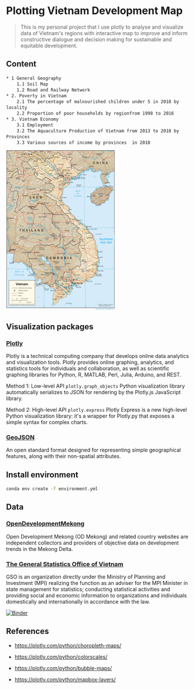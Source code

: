 # Plotting Vietnam Development Map

> This is my personal project that I use plotly to analyse and visualize data of Vietnam's regions with interactive map to improve and inform constructive dialogue and decision making for sustainable and equitable development.

## Content
    * 1 General Geography
        1.1 Soil Map
        1.2 Road and Railway Network
    * 2. Poverty in Vietnam
        2.1 The percentage of malnourished children under 5 in 2018 by locality
        2.2 Proportion of poor households by regionfrom 1998 to 2016
    * 3. Vietnam Economy
        3.1 Employment
        3.2 The Aquaculture Production of Vietnam from 2013 to 2018 by Provinces
        3.3 Various sources of income by provinces  in 2018

<img src="figures/vietnam_physio-2001.jpg" width=300>

## Visualization packages

### [Plotly](https://plotly.com/python/)
Plotly is a technical computing company that develops online data analytics and visualization tools. Plotly provides online graphing, analytics, and statistics tools for individuals and collaboration, as well as scientific graphing libraries for Python, R, MATLAB, Perl, Julia, Arduino, and REST.

Method 1: Low-level API `plotly.graph_objects`
Python visualization library automatically serializes to JSON for rendering by the Plotly.js JavaScript library.

Method 2: High-level API `plotly.express`
Plotly Express is a new high-level Python visualization library: it's a wrapper for Plotly.py that exposes a simple syntax for complex charts.

### [GeoJSON](https://geojson.org/)
An open standard format designed for representing simple geographical features, along with their non-spatial attributes.

## Install environment

```bash
conda env create -f environment.yml
```

## Data
### [OpenDevelopmentMekong](https://opendevelopmentmekong.net//)
Open Development Mekong (OD Mekong) and related country websites are independent collectors and providers of objective data on development trends in the Mekong Delta.

### [The General Statistics Office of Vietnam](https://www.gso.gov.vn/en/employment/)
GSO is an organization directly under the Ministry of Planning and Investment (MPI) realizing the function as an adviser for the MPI Minister in state management for statistics; conducting statistical activities and providing social and economic information to organizations and individuals domestically and internationally in accordance with the law.

[![Binder](https://mybinder.org/badge_logo.svg)](https://mybinder.org/v2/gh/Thu-Duong/plotting-geo-map/main?filepath=https%3A%2F%2Fgithub.com%2FThu-Duong%2Fplotting-geo-map%2Fblob%2Fmain%2FVietnam_Map.ipynb)

## References

- https://plotly.com/python/choropleth-maps/

- https://plotly.com/python/colorscales/

- https://plotly.com/python/bubble-maps/

- https://plotly.com/python/mapbox-layers/
